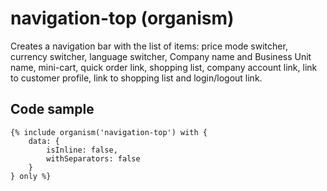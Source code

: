 # navigation-top (organism)

Creates a navigation bar with the list of items: price mode switcher, currency switcher, language switcher, Company name and Business Unit name, mini-cart, quick order link, shopping list, company account link, link to customer profile, link to shopping list and login/logout link.

## Code sample

```
{% include organism('navigation-top') with {
    data: {
        isInline: false,
        withSeparators: false
    }
} only %}
```
